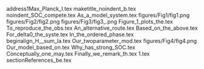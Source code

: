 address1Max_Planck_I.tex
maketitle_noindent_b.tex
noindent_SOC_compete.tex
As_a_model_system.tex
figures/Fig1/fig1.png
figures/Fig2/fig2.png
figures/Fig3/fig3_.png
Figure_1_plots_the.tex
To_reproduce_the_obs.tex
An_alternative_route.tex
Based_on_the_above.tex
For_delta0_the_syste.tex
In_the_ordered_phase.tex
beginalign_H__sum_la.tex
Our_twoparameter_mod.tex
figures/Fig4/fig4.png
Our_model_based_on.tex
Why_has_strong_SOC.tex
Conceptually_one_may.tex
Finally_we_remark_th.tex
1.tex
sectionReferences_be.tex